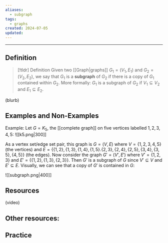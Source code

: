 ```yaml
---
aliases:
  - subgraph
tags:
  - graphs
created: 2024-07-05
updated:
---
```

---
## Definition 

> [!tldr] Definition
> Given two [[Graph|graphs]] $G_1 = (V_1, E_1)$ and $G_2 = (V_2, E_2)$, we say that $G_1$ is a **subgraph** of $G_2$ if there is a copy of $G_1$ contained within $G_2$. More formally: $G_1$ is a subgraph of $G_2$ if $V_1 \subseteq V_2$ and $E_1 \subseteq E_2$. 

(blurb)

## Examples and Non-Examples

Example: Let $G = K_5$, the [[complete graph]] on five vertices labelled $1,2,3,4,5$: 
![[k5.png|300]]

As a vertex set/edge set pair, this graph is  $G = (V,E)$ where $V = \{1,2,3,4,5\}$ (the vertices) and $E = \{\{1,2\}, \{1,3\}, \{1,4\}, \{1,5\}. \{2,3\}, \{2,4\}, \{2,5\}, \{3,4\}, \{3,5\}, \{4,5\}\}$ (the edges). Now consider the graph $G' = (V', E')$ where $V' = \{1,2,3\}$ and $E' = \{\{1,2\}, \{1,3\}, \{2,3\}\}$. Then $G'$ is a subgraph of $G$ since $V' \subseteq V$ and $E' \subseteq E$. Visually, we can see that a copy of $G'$ is contained in $G$: 

![[subgraph.png|400]]





## Resources 

(video)

Other resources: 
- 

## Practice 
